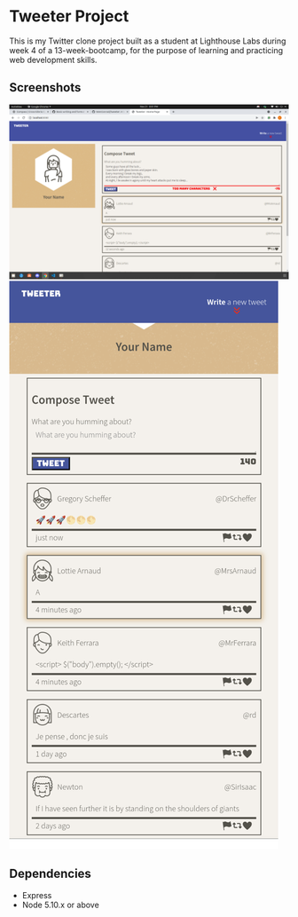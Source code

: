 # Tweeter Project

This is my Twitter clone project built as a student at Lighthouse Labs during week 4 of a 13-week-bootcamp, for the purpose of learning and practicing web development skills.

## Screenshots

!["Screenshot of Tweeter with alert for overlength tweet"](https://github.com/WenConrad/tweeter/blob/master/docs/desktopOverlengthTweet.png?raw=true)
!["Screenshot of mobile view of Tweeter"](https://github.com/WenConrad/tweeter/blob/master/docs/mobileTweet.png?raw=true)

## Dependencies

- Express
- Node 5.10.x or above
